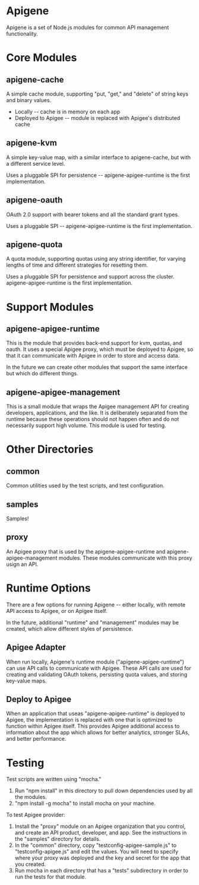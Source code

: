 # Apigene

Apigene is a set of Node.js modules for common API management functionality.

# Core Modules

## apigene-cache

A simple cache module, supporting "put, "get," and "delete" of string keys and binary values.

* Locally -- cache is in memory on each app
* Deployed to Apigee -- module is replaced with Apigee's distributed cache

## apigene-kvm

A simple key-value map, with a similar interface to apigene-cache, but with a different service level.

Uses a pluggable SPI for persistence -- apigene-apigee-runtime is the first implementation.

## apigene-oauth

OAuth 2.0 support with bearer tokens and all the standard grant types.

Uses a pluggable SPI -- apigene-apigee-runtime is the first implementation.

## apigene-quota

A quota module, supporting quotas using any string identifier, for varying lengths of time and
different strategies for resetting them.

Uses a pluggable SPI for persistence and support across the cluster.
apigene-apigee-runtime is the first implementation.

# Support Modules

## apigene-apigee-runtime

This is the module that provides back-end support for kvm, quotas, and oauth. It uses a special Apigee
proxy, which must be deployed to Apigee, so that it can communicate with Apigee in order to store and
access data.

In the future we can create other modules that support the same interface but which do different things.

## apigene-apigee-management

This is a small module that wraps the Apigee management API for creating developers, applications, and the like.
It is deliberately separated from the runtime because these operations should not happen often and do
not necessarily support high volume. This module is used for testing.

# Other Directories

## common

Common utilities used by the test scripts, and test configuration.

## samples

Samples!

## proxy

An Apigee proxy that is used by the apigene-apigee-runtime and apigene-apigee-management modules. These modules
communicate with this proxy usign an API.

# Runtime Options

There are a few options for running Apigene -- either locally, with remote API access to Apigee, or on Apigee
itself.

In the future, additional "runtime" and "management" modules may be created, which allow different styles of
persistence.

## Apigee Adapter

When run locally, Apigene's runtime module ("apigene-apigee-runtime")
can use API calls to communicate with Apigee. These API calls are
used for creating and validating OAuth tokens, persisting quota values, and storing key-value maps.

## Deploy to Apigee

When an application that useas "apigene-apigee-runtime" is deployed to Apigee, the implementation is replaced
with one that is optimized to function within Apigee itself. This provides Apigee additional access to information
about the app which allows for better analytics, stronger SLAs, and better performance.

# Testing

Test scripts are written using "mocha."

1) Run "npm install" in this directory to pull down dependencies used by all the modules.
2) "npm install -g mocha" to install mocha on your machine.

To test Apigee provider:

1) Install the "proxy" module on an Apigee organization that you control, and create an API product, developer, and app.
See the instructions in the "samples" directory for details.
2) In the "common" directory, copy "testconfig-apigee-sample.js" to "testconfig-apigee.js" and edit the values. You will
need to specify where your proxy was deployed and the key and secret for the app that you created.
3) Run mocha in each directory that has a "tests" subdirectory in order to run the tests for that module.
